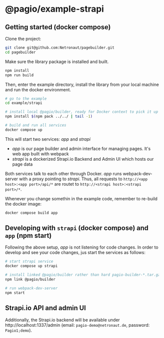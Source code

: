 # @pagio/example-strapi

## Getting started (docker compose)

Clone the project:

```bash
git clone git@github.com:Netronaut/pagebuilder.git
cd pagebuilder
```

Make sure the library package is installed and built.

```bash
npm install
npm run build
```

Then, enter the example directory, install the library from your local machine and run the docker environment.

```bash
# go to the example
cd example/strapi

# install local @pagio/builder, ready for Docker context to pick it up
npm install $(npm pack ../../ | tail -1)

# build and run all services
docker compose up
```

This will start two services: _app_ and _strapi_

* _app_ is our page builder and admin interface for managing pages. It's web app built with webpack
* _strapi_ is a dockerized Strapi.io Backend and Admin UI which hosts our page data

Both services talk to each other through Docker. _app_ runs webpack-dev-server with a proxy pointing to _strapi_. Thus, all requests to `http://<app host>:<app port>/api/*` are routet to `http://<strapi host>:<strapi port>/*`.

Whenever you change somethin in the example code, remember to re-build the docker image:

```bash
docker compose build app
```

## Developing with `strapi` (docker compose) and `app` (npm start)

Following the above setup, _app_ is not listening for code changes. In order to develop and see your code changes, jus start the services as follows:

```bash
# start strapi service
docker compose up strapi

# install linked @pagio/builder rather than hard pagio-builder-*.tar.gz
npm link @pagio/builder

# run webpack-dev-server 
npm start
```

## Strapi.io API and admin UI

Additionally, the Strapi.io backend will be available under http://localhost:1337/admin (email: `pagio-demo@netronaut.de`, password: `Pagio1;demo`).
